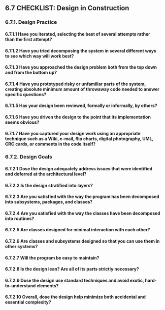## 6.7 CHECKLIST: Design in Construction

### 6.7.1. Design Practice

#### 6.7.1.1 Have you iterated, selecting the best of several attempts rather than the first attempt?

#### 6.7.1.2 Have you tried decomposing the system in several different ways to see which way will work best?

#### 6.7.1.3 Have you approached the design problem both from the top down and from the bottom up?

#### 6.7.1.4 Have you prototyped risky or unfamiliar parts of the system, creating absolute minimum amount of throwaway code needed to answer specific questions?

#### 6.7.1.5 Has your design been reviewed, formally or informally, by others?

#### 6.7.1.6 Have you driven the design to the point that its implementation seems obvious?

#### 6.7.1.7 Have you captured your design work using an appropriate technique such as a Wiki, e-mail, flip charts, digital photography, UML, CRC cards, or comments in the code itself?

### 6.7.2. Design Goals

#### 6.7.2.1 Dose the design adequately address issues that were identified and deferred at the architectural level?

#### 6.7.2.2 Is the design stratified into layers?

#### 6.7.2.3 Are you satisfied with the way the program has been decomposed into subsystems, packages, and classes?

#### 6.7.2.4 Are you satisfied with the way the classes have been decomposed into routines?

#### 6.7.2.5 Are classes designed for minimal interaction with each other?

#### 6.7.2.6 Are classes and subsystems designed so that you can use them in other systems?

#### 6.7.2.7 Will the program be easy to maintain?

#### 6.7.2.8 Is the design lean? Are all of its parts strictly necessary?

#### 6.7.2.9 Dose the design use standard techniques and avoid exotic, hard-to-understand elements?

#### 6.7.2.10 Overall, dose the design help minimize both accidental and essential complexity?